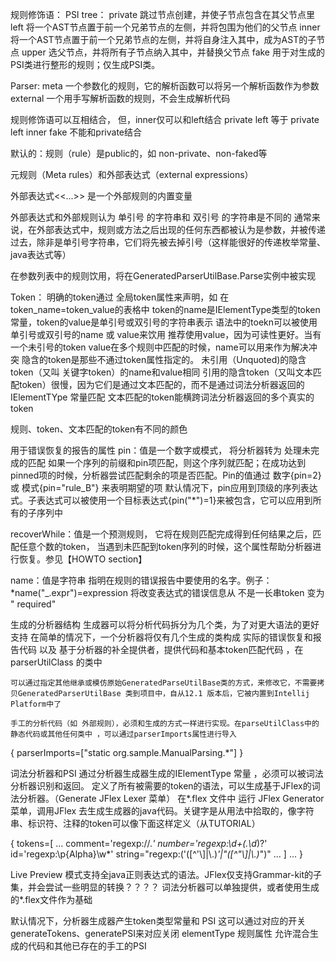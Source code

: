 规则修饰语：
PSI tree：
	private
		跳过节点创建，并使子节点包含在其父节点里
	left
		将一个AST节点置于前一个兄弟节点的左侧，并将包围为他们的父节点
	inner
		将一个AST节点置于前一个兄弟节点的左侧，并将自身注入其中，成为AST的子节点
	upper
		选父节点，并将所有子节点纳入其中，并替换父节点
	fake
		用于对生成的PSI类进行整形的规则；仅生成PSI类。


Parser:
	meta
		一个参数化的规则，它的解析函数可以将另一个解析函数作为参数
	external
		一个用手写解析函数的规则，不会生成解析代码

规则修饰语可以互相结合，
但，inner仅可以和left结合
private left 等于 private left inner
fake 不能和private结合

默认的：规则（rule）是public的，如 non-private、non-faked等

元规则（Meta rules）和外部表达式（external expressions）

外部表达式<<...>> 是一个外部规则的内置变量

外部表达式和外部规则认为 单引号 的字符串和 双引号 的字符串是不同的
通常来说，在外部表达式中，规则或方法之后出现的任何东西都被认为是参数，并被传递过去，除非是单引号字符串，它们将先被去掉引号（这样能很好的传递枚举常量、java表达式等）

在参数列表中的规则饮用，将在GeneratedParserUtilBase.Parse实例中被实现


Token：
明确的token通过 全局token属性来声明，如 在 token_name=token_value的表格中
	token的name是IElementType类型的token常量，token的value是单引号或双引号的字符串表示
	语法中的toekn可以被使用单引号或双引号的name 或 value来饮用
	推荐使用value，因为可读性更好。当有一个未引号的token value在多个规则中匹配的时候，name可以用来作为解决冲突
隐含的token是那些不通过token属性指定的。
	未引用（Unquoted)的隐含token（又叫 关键字token）的name和value相同
	引用的隐含token（又叫文本匹配token）很慢，因为它们是通过文本匹配的，而不是通过词法分析器返回的IElementTYpe 常量匹配
	文本匹配的token能横跨词法分析器返回的多个真实的token

规则、token、文本匹配的token有不同的颜色



用于错误恢复的报告的属性
pin：值是一个数字或模式，
	将分析器转为 处理未完成的匹配
	如果一个序列的前缀和pin项匹配，则这个序列就匹配；在成功达到pinned项的时候，分析器尝试匹配剩余的项是否匹配。Pin的值通过 数字{pin=2} 或 模式{pin="rule_B"} 来表明期望的项
	默认情况下，pin应用到顶级的序列表达式。子表达式可以被使用一个目标表达式{pin("*")=1}来被包含，它可以应用到所有的子序列中

recoverWhile：值是一个预测规则，
	它将在规则匹配完成得到任何结果之后，匹配任意个数的token，
	当遇到未匹配到token序列的时候，这个属性帮助分析器进行恢复。参见【HOWTO section】

name：值是字符串
	指明在规则的错误报告中要使用的名字。例子：
	*name("_.expr")=expression 将改变表达式的错误信息从 不是一长串token 变为 "<expression> required"





生成的分析器结构
	生成器可以将分析代码拆分为几个类，为了对更大语法的更好支持
	在简单的情况下，一个分析器将仅有几个生成的类构成
	实际的错误恢复和报告代码 以及 基于分析器的补全提供者，提供代码和基本token匹配代码 ，在parserUtilClass 的类中

	可以通过指定其他继承或模仿原始GeneratedParseUtilBase类的方式，来修改它，不需要拷贝GeneratedParserUtilBase 类到项目中，自从12.1 版本后，它被内置到Intellij Platform中了

	手工的分析代码（如 外部规则），必须和生成的方式一样进行实现。在parseUtilClass中的静态代码或其他任何类中 ，可以通过parserImports属性进行导入

{
  parserImports=["static org.sample.ManualParsing.*"]
}




词法分析器和PSI
	通过分析器生成器生成的IElementType 常量 ，必须可以被词法分析器识别和返回。
	定义了所有被需要的token的语法，可以生成基于JFlex的词法分析器。（Generate JFlex Lexer 菜单）
	在*.flex 文件中 运行 JFlex Generator 菜单，调用JFlex 去生成生成器的java代码。关键字是从用法中拾取的，像字符串、标识符、注释的token可以像下面这样定义（从TUTORIAL）

{
  tokens=[
    ...
    comment='regexp://.*'
    number='regexp:\d+(\.\d*)?'
    id='regexp:\p{Alpha}\w*'
    string="regexp:('([^'\\]|\\.)*'|\"([^\"\\]|\\.)*\")"
    ...
  ]
  ...
}


Live Preview 模式支持全java正则表达式的语法。JFlex仅支持Grammar-kit的子集，并会尝试一些明显的转换？？？？
词法分析器可以单独提供，或者使用生成的*.flex文件作为基础


默认情况下，分析器生成器产生token类型常量和 PSI
这可以通过对应的开关generateTokens、generatePSI来对应关闭
elementType 规则属性 允许混合生成的代码和其他已存在的手工的PSI
























